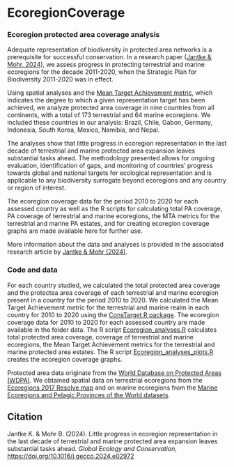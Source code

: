 # EcoregionCoverage

### Ecoregion protected area coverage analysis

Adequate representation of biodiversity in protected area networks is a prerequisite for successful conservation. In a research paper (<a href="https://doi.org/10.1016/j.gecco.2024.e02972">Jantke & Mohr, 2024</a>), we assess progress in protecting terrestrial and marine ecoregions for the decade 2011-2020, when the Strategic Plan for Biodiversity 2011-2020 was in effect. 

Using spatial analyses and the <a href="https://doi.org/10.1111/ddi.12853">Mean Target Achievement metric</a>, which indicates the degree to which a given representation target has been achieved, we analyze protected area coverage in nine countries from all continents, with a total of 173 terrestrial and 64 marine ecoregions. We included these countries in our analysis: Brazil, Chile, Gabon, Germany, Indonesia, South Korea, Mexico, Namibia, and Nepal.

The analyses show that little progress in ecoregion representation in the last decade of terrestrial and marine protected area expansion leaves substantial tasks ahead. The methodology presented allows for ongoing evaluation, identification of gaps, and monitoring of countries’ progress towards global and national targets for ecological representation and is applicable to any biodiversity surrogate beyond ecoregions and any country or region of interest.

The ecoregion coverage data for the period 2010 to 2020 for each assessed country as well as the R scripts for calculating total PA coverage, PA coverage of terrestrial and marine ecoregions, the MTA metrics for the terrestrial and marine PA estates, and for creating ecoregion coverage graphs are made available here for further use.

More information about the data and analyses is provided in the associated research article by <a href="https://doi.org/10.1016/j.gecco.2024.e02972" > Jantke & Mohr (2024)</a>. 

### Code and data

For each country studied, we calculated the total protected area coverage and the protectea area coverage of each terrestrial and marine ecoregion present in a country for the period 2010 to 2020. We calculated the Mean Target Achievement metric for the terrestrial and marine realm in each country for 2010 to 2020 using the <a href="https://github.com/KerstinJantke/ConsTarget/tree/master">ConsTarget R package</a>. The ecoregion coverage data for 2010 to 2020 for each assessed country are made available in the folder data<add link>. The R script <a href="https://github.com/KerstinJantke/EcoregionCoverage/blob/main/Ecoregion_analyses.R">Ecoregion_analyses.R</a> calculates total protected area coverage, coverage of terrestrial and marine ecoregions, the Mean Target Achievement metrics for the terrestrial and marine protected area estates. The R script <a href="https://github.com/KerstinJantke/EcoregionCoverage/blob/main/Ecoregion_analyses_plots.R">Ecoregion_analyses_plots.R</a> creates the ecoregion coverage graphs.

Protected area data originate from the <a href="https://www.protectedplanet.net/en/thematic-areas/wdpa?tab=WDPA">World Database on Protected Areas (WDPA)</a>. We obtained spatial data on terrestrial ecoregions from the <a href="https://ecoregions.appspot.com/">Ecoregions 2017 Resolve map</a> and on marine ecoregions from the <a href="https://data.unep-wcmc.org/datasets/38">Marine Ecoregions and Pelagic Provinces of the World datasets</a>.  

## Citation

Jantke K. & Mohr B. (2024). Little progress in ecoregion representation in the last decade of terrestrial and marine protected area expansion leaves substantial tasks ahead. <i>Global Ecology and Conservation</i>, https://doi.org/10.1016/j.gecco.2024.e02972
